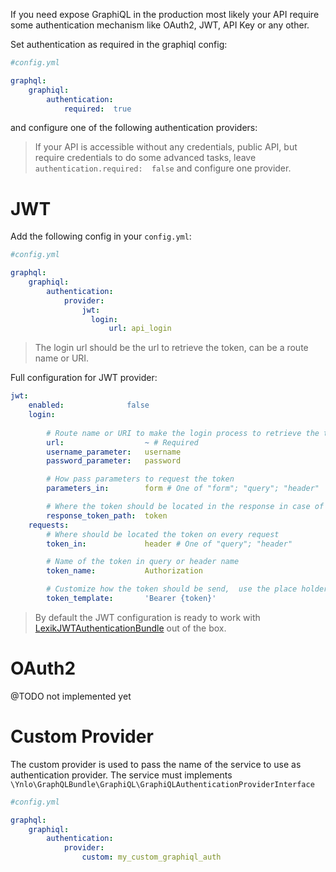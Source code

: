 If you need expose GraphiQL in the production most likely your API 
require some authentication mechanism like OAuth2, JWT, API Key or any other.

Set authentication as required in the graphiql config:

````yaml
#config.yml

graphql:
    graphiql:
        authentication:
            required:  true
```` 
 
and configure one of the following authentication providers:

> If your API is accessible without any credentials, public API,
 but require credentials to do some advanced tasks, 
 leave `authentication.required:  false` 
 and configure one provider.

# JWT

Add the following config in your `config.yml`:

````yaml
#config.yml

graphql:
    graphiql:
        authentication:
            provider:
                jwt:
                  login:
                      url: api_login
````
> The login url should be the url to retrieve the token, can be a route name or URI.

Full configuration for JWT provider:

````yaml
jwt:
    enabled:              false
    login:
       
        # Route name or URI to make the login process to retrieve the token.
        url:                  ~ # Required
        username_parameter:   username
        password_parameter:   password

        # How pass parameters to request the token
        parameters_in:        form # One of "form"; "query"; "header"

        # Where the token should be located in the response in case of JSON, set null if the response is the token.
        response_token_path:  token
    requests:
        # Where should be located the token on every request
        token_in:             header # One of "query"; "header"

        # Name of the token in query or header name
        token_name:           Authorization

        # Customize how the token should be send,  use the place holder {token} to replace for current token
        token_template:       'Bearer {token}'
````

> By default the JWT configuration is ready to work with [LexikJWTAuthenticationBundle](https://github.com/lexik/LexikJWTAuthenticationBundle) out of the box.

# OAuth2

@TODO not implemented yet

# Custom Provider

The custom provider is used to pass the name of the 
service to use as authentication provider. 
The service must implements `\Ynlo\GraphQLBundle\GraphiQL\GraphiQLAuthenticationProviderInterface`
````yaml
#config.yml

graphql:
    graphiql:
        authentication:
            provider:
                custom: my_custom_graphiql_auth
````
 
